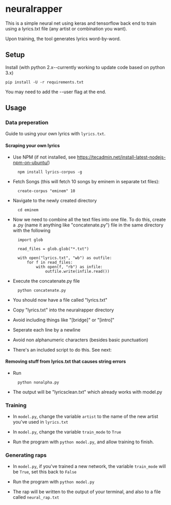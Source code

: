 # neuralrapper
This is a simple neural net using keras and tensorflow back end to train using a lyrics.txt file (any artist or combination you want).

Upon training, the tool generates lyrics word-by-word.

## Setup

Install (with python 2.x--currently working to update code based on python 3.x)

    pip install -U -r requirements.txt 

You may need to add the --user flag at the end.

## Usage

### Data preperation

Guide to using your own lyrics with `lyrics.txt`.

#### Scraping your own lyrics

* Use NPM (if not installed, see https://tecadmin.net/install-latest-nodejs-npm-on-ubuntu/)

        npm install lyrics-corpus -g

* Fetch Songs (this will fetch 10 songs by eminem in separate txt files):
        
        create-corpus "eminem" 10
        
* Navigate to the newly created directory

        cd eminem
        
* Now we need to combine all the text files into one file. To do this, create a .py (name it anything like "concatenate.py") file in the same directory with the following

        import glob

        read_files = glob.glob("*.txt")

        with open("lyrics.txt", "wb") as outfile:
            for f in read_files:
                with open(f, "rb") as infile:
                    outfile.write(infile.read())

* Execute the concatenate.py file

        python concatenate.py

* You should now have a file called "lyrics.txt"

* Copy "lyrics.txt" into the neuralrapper directory

* Avoid including things like "[bridge]" or "[intro]" 

* Seperate each line by a newline

* Avoid non alphanumeric characters (besides basic punctuation)

* There's an included script to do this. See next:

#### Removing stuff from lyrics.txt that causes string errors

* Run 

        python nonalpha.py

* The output will be "lyricsclean.txt" which already works with model.py

### Training

* In `model.py`, change the variable `artist` to the name of the new artist you've used in `lyrics.txt`

* In `model.py`, change the variable `train_mode` to `True`

* Run the program with `python model.py`, and allow training to finish.

### Generating raps

* In `model.py`, if you've trained a new network, the variable `train_mode` will be `True`, set this back to `False`

* Run the program with `python model.py`

* The rap will be written to the output of your terminal, and also to a file called `neural_rap.txt`
